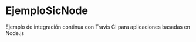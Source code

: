 # EjemploSicNode
Ejemplo de integración continua con Travis CI para aplicaciones basadas en Node.js
